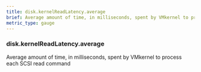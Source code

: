 ```yaml
---
title: disk.kernelReadLatency.average
brief: Average amount of time, in milliseconds, spent by VMkernel to process each SCSI read command
metric_type: gauge
---
```

### disk.kernelReadLatency.average

Average amount of time, in milliseconds, spent by VMkernel to process each SCSI read command